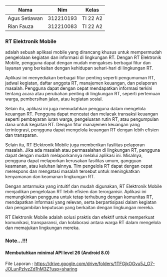 

| Nama  |  Nim | Kelas |
| ------------- | ------------- |------------- |
| Agus Setiawan  | 312210193 | TI 22 A2 |
| Rian Fauza  | 312210083| TI 22 A2 |

### RT Elektronik Mobile
adalah sebuah aplikasi mobile yang dirancang khusus untuk mempermudah pengelolaan kegiatan dan informasi di lingkungan RT. Dengan RT Elektronik Mobile, pengguna dapat dengan mudah mengakses berbagai fitur dan layanan yang berkaitan dengan kehidupan sehari-hari di lingkungan RT.

Aplikasi ini menyediakan berbagai fitur penting seperti pengumuman RT, jadwal kegiatan, daftar anggota RT, manajemen keuangan, dan pelaporan masalah. Pengguna dapat dengan cepat mendapatkan informasi terkini tentang acara atau perubahan penting di lingkungan RT, seperti pertemuan warga, pembersihan jalan, atau kegiatan sosial.

Selain itu, aplikasi ini juga memudahkan pengguna dalam mengelola keuangan RT. Pengguna dapat mencatat dan melacak transaksi keuangan seperti pembayaran iuran warga, pengeluaran rutin RT, atau pengumpulan dana untuk kegiatan RT. Dengan fitur manajemen keuangan yang terintegrasi, pengguna dapat mengelola keuangan RT dengan lebih efisien dan transparan.

Selain itu, RT Elektronik Mobile juga memberikan fasilitas pelaporan masalah. Jika ada masalah atau permasalahan di lingkungan RT, pengguna dapat dengan mudah melaporkannya melalui aplikasi ini. Misalnya, pengguna dapat melaporkan kerusakan fasilitas umum, gangguan keamanan, atau keluhan lainnya. Tim pengelola RT dapat dengan cepat merespons dan mengatasi masalah tersebut untuk meningkatkan kenyamanan dan keamanan lingkungan RT.

Dengan antarmuka yang intuitif dan mudah digunakan, RT Elektronik Mobile menjadikan pengelolaan RT lebih efisien dan terorganisir. Aplikasi ini memungkinkan pengguna untuk tetap terhubung dengan komunitas RT, mendapatkan informasi yang relevan, serta berpartisipasi dalam kegiatan dan pengambilan keputusan yang berkaitan dengan lingkungan mereka.

RT Elektronik Mobile adalah solusi praktis dan efektif untuk memperkuat komunikasi, transparansi, dan kolaborasi antara warga RT dalam mengelola dan memajukan lingkungan mereka.

### Note...!!!
<h4>Membutuhkan minimal API level 26 (Android 8.0)</h4>

File Laporan :
https://drive.google.com/drive/folders/1TFGjkOGvu5J_O7-JOLunPzIvzZd1hM3Z?usp=sharing
